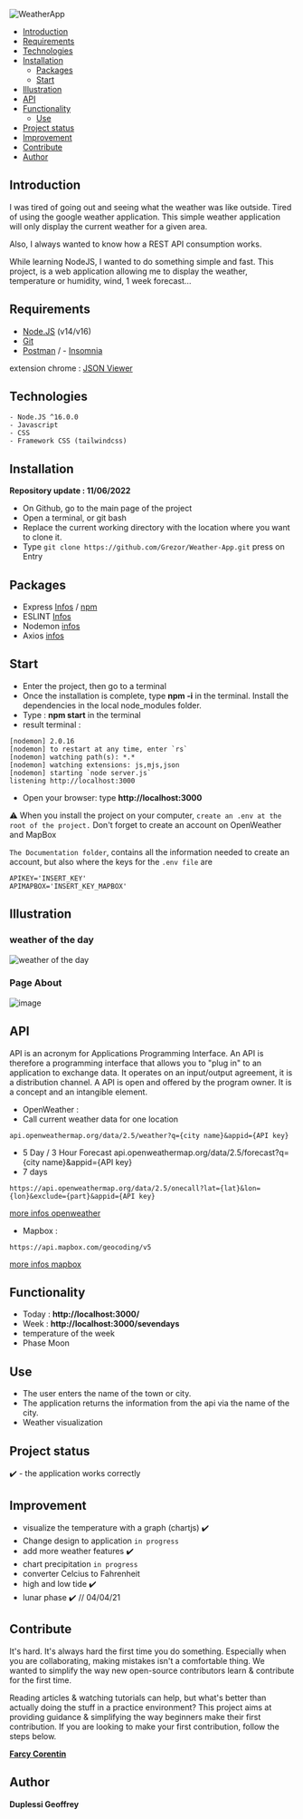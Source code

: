 ![WeatherApp](https://user-images.githubusercontent.com/38507456/86512535-65c7e580-be03-11ea-8833-eabacd5c92c3.png)

  - [Introduction](#introduction)
  - [Requirements](#requirements)
  - [Technologies](#technologies)
  - [Installation](#installation)
    - [Packages](#packages)
    - [Start](#start)
  - [Illustration](#illustration)
  - [API](#api)
  - [Functionality](#functionality)
    - [Use](#use)
  - [Project status](#project-status)
  - [Improvement](#improvement)
  - [Contribute](#contribute)
  - [Author](#author)

## Introduction
I was tired of going out and seeing what the weather was like outside. Tired of using the google weather application.
This simple weather application will only display the current weather for a given area.

Also, I always wanted to know how a REST API consumption works.

While learning NodeJS, I wanted to do something simple and fast. This project, is a web application allowing me to
display the weather, temperature or humidity, wind, 1 week forecast...

## Requirements
- [Node.JS](https://nodejs.org/en/download/) (v14/v16)
- [Git](https://git-scm.com/download/)
- [Postman](https://www.postman.com/downloads/) / - [Insomnia](https://insomnia.rest/download)

extension chrome : [JSON
Viewer](https://chrome.google.com/webstore/detail/json-viewer/gbmdgpbipfallnflgajpaliibnhdgobh?hl=fr)
## Technologies
```
- Node.JS ^16.0.0
- Javascript
- CSS
- Framework CSS (tailwindcss)
```
## Installation

**Repository update : 11/06/2022**

- On Github, go to the main page of the project
- Open a terminal, or git bash
- Replace the current working directory with the location where you want to clone it.
- Type ```git clone https://github.com/Grezor/Weather-App.git```
press on Entry
  
## Packages
- Express [Infos](https://expressjs.com/fr/) / [npm](https://www.npmjs.com/package/express)
- ESLINT [Infos](https://www.npmjs.com/package/eslint)
- Nodemon [infos](https://www.npmjs.com/package/nodemon)
- Axios [infos](https://www.npmjs.com/package/axios)  

## Start
- Enter the project, then go to a terminal 
- Once the installation is complete, type **npm -i** in the terminal. Install the dependencies in the local node_modules
folder.
- Type : **npm start** in the terminal
- result terminal :
```
[nodemon] 2.0.16
[nodemon] to restart at any time, enter `rs`
[nodemon] watching path(s): *.*
[nodemon] watching extensions: js,mjs,json
[nodemon] starting `node server.js`
listening http://localhost:3000
```
- Open your browser: type **http://localhost:3000**

⚠️ When you install the project on your computer, `create an .env at the root of the project.` Don't forget to create an account on OpenWeather and MapBox

`The Documentation folder`, contains all the information needed to create an account, but also where the keys for the 
`.env file` are

```
APIKEY='INSERT_KEY'
APIMAPBOX='INSERT_KEY_MAPBOX'
```

## Illustration
### weather of the day
![weather of the day](https://user-images.githubusercontent.com/38507456/124138786-4a7bce80-da87-11eb-89ee-7c0e47810590.png)

### Page About
![image](https://user-images.githubusercontent.com/38507456/124139116-97f83b80-da87-11eb-8828-ead12c477612.png)

## API
API is an acronym for Applications Programming Interface. An API is therefore a programming interface that allows you to
"plug in" to an application to exchange data. It operates on an input/output agreement, it is a distribution channel. A
API is open and offered by the program owner. It is a concept and an intangible element.

- OpenWeather :
- Call current weather data for one location
```
api.openweathermap.org/data/2.5/weather?q={city name}&appid={API key}
```
- 5 Day / 3 Hour Forecast
api.openweathermap.org/data/2.5/forecast?q={city name}&appid={API key}
- 7 days
```
https://api.openweathermap.org/data/2.5/onecall?lat={lat}&lon={lon}&exclude={part}&appid={API key}
```

[more infos openweather](https://github.com/cryptotopstar/Weather-App/blob/master/chapitres/openWeatherMap/account.md)
- Mapbox :
```
https://api.mapbox.com/geocoding/v5
```

[more infos mapbox](https://github.com/cryptotopstar/Weather-App/blob/master/chapitres/mapbox/mapbox.md)


## Functionality
- Today : **http://localhost:3000/**
- Week : **http://localhost:3000/sevendays**
- temperature of the week 
- Phase Moon 

## Use
- The user enters the name of the town or city.
- The application returns the information from the api via the name of the city.
- Weather visualization

## Project status
✔️ - the application works correctly

## Improvement
- visualize the temperature with a graph (chartjs) ✔️
- Change design to application `in progress`
- add more weather features ✔️
- chart precipitation `in progress`
- converter Celcius to Fahrenheit
- high and low tide ✔️
- lunar phase ✔️ // 04/04/21


## Contribute
It's hard. It's always hard the first time you do something. Especially when you are collaborating, making mistakes
isn't a comfortable thing. We wanted to simplify the way new open-source contributors learn & contribute for the first
time.

Reading articles & watching tutorials can help, but what's better than actually doing the stuff in a practice
environment? This project aims at providing guidance & simplifying the way beginners make their first contribution. If
you are looking to make your first contribution, follow the steps below.

**[Farcy Corentin](https://github.com/Farcy-Corentin)**

## Author
**Duplessi Geoffrey**
